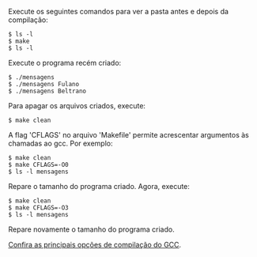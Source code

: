 Execute os seguintes comandos para ver a pasta antes e depois da compilação:

	$ ls -l
	$ make
	$ ls -l

Execute o programa recém criado:

	$ ./mensagens
	$ ./mensagens Fulano
	$ ./mensagens Beltrano

Para apagar os arquivos criados, execute:

	$ make clean

A flag 'CFLAGS' no arquivo 'Makefile' permite acrescentar argumentos às chamadas ao gcc. Por exemplo:

	$ make clean
	$ make CFLAGS=-O0
	$ ls -l mensagens

Repare o tamanho do programa criado. Agora, execute:

	$ make clean
	$ make CFLAGS=-O3
	$ ls -l mensagens
 
Repare novamente o tamanho do programa criado.

[Confira as principais opções de compilação do GCC](https://www.rapidtables.com/code/linux/gcc/gcc-o.html).

